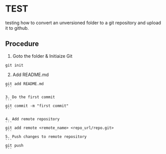 # TEST

testing how to convert an unversioned folder to a git repository and upload it to github.

## Procedure
1. Goto the folder & Initiaize Git
```
git init
```

2. Add README.md
````
git add README.md
```

3. Do the first commit
```
git commit -m "first commit"
```

4. Add remote repository
```
git add remote <remote_name> <repo_url/repo.git>
```
5. Push changes to remote repository
```
git push
```